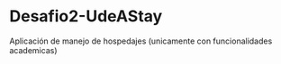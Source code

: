 # Desafio2-UdeAStay
Aplicación de manejo de hospedajes  (unicamente con funcionalidades academicas)
